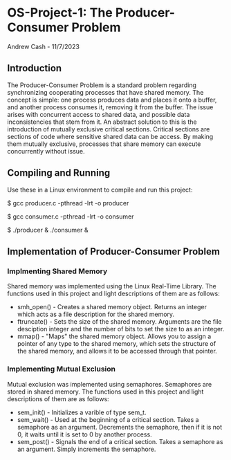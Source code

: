 # OS-Project-1: The Producer-Consumer Problem

Andrew Cash - 11/7/2023

## Introduction

The Producer-Consumer Problem is a standard problem regarding synchronizing cooperating processes that have shared memory. The concept is simple: one process produces data and places it onto a buffer, and another process consumes it, removing it from the buffer. The issue arises with concurrent access to shared data, and possible data inconsistencies that stem from it. An abstract solution to this is the introduction of mutually exclusive critical sections. Critical sections are sections of code where sensitive shared data can be access. By making them mutually exclusive, processes that share memory can execute concurrently without issue.

## Compiling and Running
Use these in a Linux environment to compile and run this project:

$ gcc producer.c -pthread -lrt -o producer

$ gcc consumer.c -pthread -lrt -o consumer

$ ./producer & ./consumer &

## Implementation of Producer-Consumer Problem

### Implmenting Shared Memory

Shared memory was implemented using the Linux Real-Time Library. The functions used in this project and light descriptions of them are as follows:

- smh_open()
        - Creates a shared memory object. Returns an integer which acts as a file description for the shared memory.
- ftruncate()
        - Sets the size of the shared memory. Arguments are the file desciption integer and the number of bits to set the size to as an integer.
- mmap()
        - "Maps" the shared memory object. Allows you to assign a pointer of any type to the shared memory, which sets the structure of the shared memory, and allows it to be accessed through that pointer.

### Implementing Mutual Exclusion

Mutual exclusion was implemented using semaphores. Semaphores are stored in shared memory. The functions used in this project and light descriptions of them are as follows:

- sem_init()
        - Initializes a varible of type sem_t.
- sem_wait()
        - Used at the beginning of a critical section. Takes a semaphore as an argument. Decrements the semaphore, then if it is not 0, it waits until it is set to 0 by another process.
- sem_post()
        - Signals the end of a critical section. Takes a semaphore as an argument. Simply increments the semaphore.
